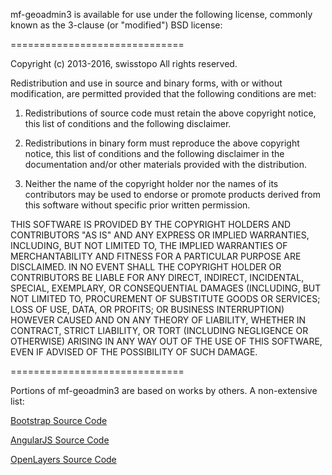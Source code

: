 mf-geoadmin3 is available for use under the following license, commonly known
as the 3-clause (or "modified") BSD license:

==============================

Copyright (c) 2013-2016, swisstopo
All rights reserved.

Redistribution and use in source and binary forms, with or without modification,
are permitted provided that the following conditions are met:

1. Redistributions of source code must retain the above copyright notice, this
list of conditions and the following disclaimer.

2. Redistributions in binary form must reproduce the above copyright notice, this
list of conditions and the following disclaimer in the documentation and/or other
materials provided with the distribution.

3. Neither the name of the copyright holder nor the names of its contributors may
be used to endorse or promote products derived from this software without specific
prior written permission.

THIS SOFTWARE IS PROVIDED BY THE COPYRIGHT HOLDERS AND CONTRIBUTORS "AS IS" AND
ANY EXPRESS OR IMPLIED WARRANTIES, INCLUDING, BUT NOT LIMITED TO, THE IMPLIED
WARRANTIES OF MERCHANTABILITY AND FITNESS FOR A PARTICULAR PURPOSE ARE DISCLAIMED.
IN NO EVENT SHALL THE COPYRIGHT HOLDER OR CONTRIBUTORS BE LIABLE FOR ANY DIRECT,
INDIRECT, INCIDENTAL, SPECIAL, EXEMPLARY, OR CONSEQUENTIAL DAMAGES (INCLUDING, BUT
NOT LIMITED TO, PROCUREMENT OF SUBSTITUTE GOODS OR SERVICES; LOSS OF USE, DATA, OR
PROFITS; OR BUSINESS INTERRUPTION) HOWEVER CAUSED AND ON ANY THEORY OF LIABILITY,
WHETHER IN CONTRACT, STRICT LIABILITY, OR TORT (INCLUDING NEGLIGENCE OR OTHERWISE)
ARISING IN ANY WAY OUT OF THE USE OF THIS SOFTWARE, EVEN IF ADVISED OF THE
POSSIBILITY OF SUCH DAMAGE.

==============================

Portions of mf-geoadmin3 are based on works by others. A non-extensive list:

[Bootstrap Source Code](https://github.com/twbs/bootstrap/blob/master/LICENSE)

[AngularJS Source Code](https://github.com/angular/angular.js/blob/master/LICENSE)

[OpenLayers Source Code](https://github.com/openlayers/openlayers/blob/master/LICENSE.md)